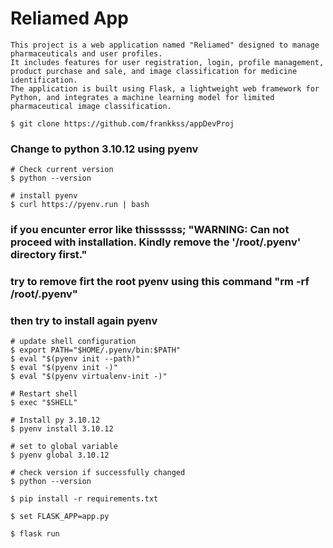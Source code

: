 # Reliamed App 

```
This project is a web application named "Reliamed" designed to manage pharmaceuticals and user profiles. 
It includes features for user registration, login, profile management, product purchase and sale, and image classification for medicine identification. 
The application is built using Flask, a lightweight web framework for Python, and integrates a machine learning model for limited pharmaceutical image classification.
```


```
$ git clone https://github.com/frankkss/appDevProj
```

### Change to python 3.10.12 using pyenv

```
# Check current version
$ python --version
```

```
# install pyenv
$ curl https://pyenv.run | bash
```

### if you encunter error like thissssss; "WARNING: Can not proceed with installation. Kindly remove the '/root/.pyenv' directory first."
### try to remove firt the root pyenv using this command "rm -rf /root/.pyenv"
### then try to install again pyenv

```
# update shell configuration
$ export PATH="$HOME/.pyenv/bin:$PATH"
$ eval "$(pyenv init --path)"
$ eval "$(pyenv init -)"
$ eval "$(pyenv virtualenv-init -)"
```

```
# Restart shell
$ exec "$SHELL"
```

```
# Install py 3.10.12
$ pyenv install 3.10.12

# set to global variable
$ pyenv global 3.10.12

# check version if successfully changed
$ python --version
```

```
$ pip install -r requirements.txt
```

```
$ set FLASK_APP=app.py
```

```
$ flask run
```
